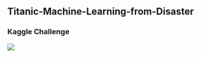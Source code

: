 
<h2>Titanic-Machine-Learning-from-Disaster</h2>
<h3>Kaggle Challenge</h3>




<img src="https://static1.squarespace.com/static/5006453fe4b09ef2252ba068/5095eabce4b06cb305058603/5095eabce4b02d37bef4c24c/1352002236895/100_anniversary_titanic_sinking_by_esai8mellows-d4xbme8.jpg"/>
